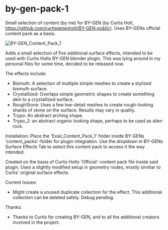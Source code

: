 # by-gen-pack-1
Small selection of content (by me) for BY-GEN (by Curtis Holt, https://github.com/curtisjamesholt/BY-GEN-public). Uses BY-GENs official content pack as a basis.

![BY-GEN_Content_Pack_1](https://user-images.githubusercontent.com/18192380/225622216-7a6240eb-5fec-40f5-9892-310d2f77e5a5.png)

Adds a small selection of five additional surface effects, intended to be used with Curtis Holts BY-GEN blender plugin.
This was lying around in my personal files for some time, decided to be released now. 

The effects include:
- Bismuth: A selection of multiple simple meshes to create a stylized bismuth surface. 
- Crystallized: Overlaps simple geometric shapes to create something akin to a crystallized surface.
- RoughStone: Uses a few low-detail meshes to create rough-looking shards of stone on the surface. Results may vary in quality.
- Trypo: An abstract arching shape.
- Trypo_2: an abstract organic looking shape, perhaps to be used as alien rock.

Installation:
Place the 'Exaii_Content_Pack_1' folder inside BY-GENs 'content_packs'-folder for plugin integration. 
Use the dropdown in BY-GENs Surface Effects Tab to select this content pack to access it the way intended.

Created on the basis of Curtis Holts 'Official'-content pack file inside said plugin. 
Uses a slightly modified setup in geometry nodes, mostly similiar to Curtis' original surface effects. 

Current Issues:
- Might create a unused duplicate collection for the effect. This additional collection can be deleted safely. Debug pending.

Thanks:
- Thanks to Curtis for creating BY-GEN, and to all the additional creators involved in the project.
